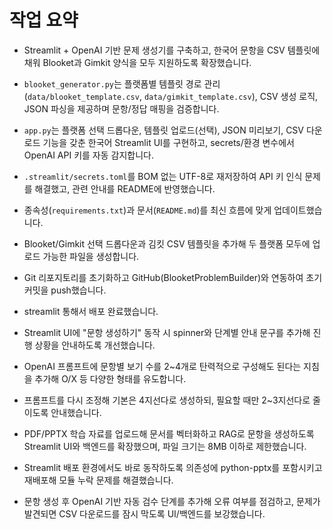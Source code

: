 ﻿# 작업 요약

- Streamlit + OpenAI 기반 문제 생성기를 구축하고, 한국어 문항을 CSV 템플릿에 채워 Blooket과 Gimkit 양식을 모두 지원하도록 확장했습니다.
- `blooket_generator.py`는 플랫폼별 템플릿 경로 관리(`data/blooket_template.csv`, `data/gimkit_template.csv`), CSV 생성 로직, JSON 파싱을 제공하며 문항/정답 매핑을 검증합니다.
- `app.py`는 플랫폼 선택 드롭다운, 템플릿 업로드(선택), JSON 미리보기, CSV 다운로드 기능을 갖춘 한국어 Streamlit UI를 구현하고, secrets/환경 변수에서 OpenAI API 키를 자동 감지합니다.
- `.streamlit/secrets.toml`를 BOM 없는 UTF-8로 재저장하여 API 키 인식 문제를 해결했고, 관련 안내를 README에 반영했습니다.
- 종속성(`requirements.txt`)과 문서(`README.md`)를 최신 흐름에 맞게 업데이트했습니다.
- Blooket/Gimkit 선택 드롭다운과 김킷 CSV 템플릿을 추가해 두 플랫폼 모두에 업로드 가능한 파일을 생성합니다.
- Git 리포지토리를 초기화하고 GitHub(BlooketProblemBuilder)와 연동하여 초기 커밋을 push했습니다.
- streamlit 통해서 배포 완료했습니다.

- Streamlit UI에 "문항 생성하기" 동작 시 spinner와 단계별 안내 문구를 추가해 진행 상황을 안내하도록 개선했습니다.
- OpenAI 프롬프트에 문항별 보기 수를 2~4개로 탄력적으로 구성해도 된다는 지침을 추가해 O/X 등 다양한 형태를 유도합니다.
- 프롬프트를 다시 조정해 기본은 4지선다로 생성하되, 필요할 때만 2~3지선다로 줄이도록 안내했습니다.
- PDF/PPTX 학습 자료를 업로드해 문서를 벡터화하고 RAG로 문항을 생성하도록 Streamlit UI와 백엔드를 확장했으며, 파일 크기는 8MB 이하로 제한했습니다.
- Streamlit 배포 환경에서도 바로 동작하도록 의존성에 python-pptx를 포함시키고 재배포해 모듈 누락 문제를 해결했습니다.
- 문항 생성 후 OpenAI 기반 자동 검수 단계를 추가해 오류 여부를 점검하고, 문제가 발견되면 CSV 다운로드를 잠시 막도록 UI/백엔드를 보강했습니다.
